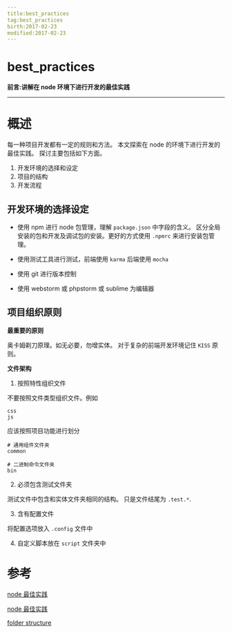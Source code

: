 ```yaml
---
title:best_practices    
tag:best_practices      
birth:2017-02-23      
modified:2017-02-23      
---
```


best_practices
===
**前言:讲解在 node 环境下进行开发的最佳实践**

---

# 概述
每一种项目开发都有一定的规则和方法。
本文探索在 node 的环境下进行开发的最佳实践。
探讨主要包括如下方面。
1. 开发环境的选择和设定
2. 项目的结构
3. 开发流程

## 开发环境的选择设定
* 使用 npm 进行 node 包管理，理解 `package.json` 中字段的含义。
  区分全局安装的包和开发及调试包的安装。更好的方式使用
  `.npmrc` 来进行安装包管理。
 
* 使用测试工具进行测试，前端使用 `karma` 后端使用 `mocha`
* 使用 git 进行版本控制
* 使用 webstorm 或 phpstorm 或 sublime 为编辑器


## 项目组织原则

**最重要的原则**

奥卡姆剃刀原理。如无必要，勿增实体。
对于复杂的前端开发环境记住 `KISS` 原则。

**文件架构**

1. 按照特性组织文件

不要按照文件类型组织文件。例如 

```
css 
js
```

应该按照项目功能进行划分

```
# 通用组件文件夹
common 

# 二进制命令文件夹
bin
```

2. 必须包含测试文件夹

测试文件中包含和实体文件夹相同的结构。
只是文件结尾为 `.test.*`.

3. 含有配置文件

将配置选项放入 `.config` 文件中

4. 自定义脚本放在 `script` 文件夹中


# 参考

[node 最佳实践](https://blog.risingstack.com/node-js-project-structure-tutorial-node-js-at-scale/)

[node 最佳实践](https://devcenter.heroku.com/articles/node-best-practices)

[folder structure](https://github.com/kriasoft/Folder-Structure-Conventions)
